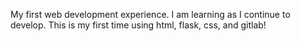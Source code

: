 My first web development experience.  I am learning as I continue to develop.  This is my first time using html, flask, css, and gitlab!

